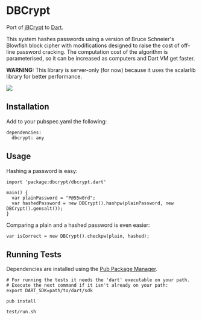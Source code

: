 DBCrypt
===================

Port of [jBCrypt][jbc] to [Dart][d].

This system hashes passwords using a version of Bruce Schneier's Blowfish block 
cipher with modifications designed to raise the cost of off-line password cracking. 
The computation cost of the algorithm is parameterised, so it can be increased 
as computers and Dart VM get faster.

**WARNING:** This library is server-only (for now) because it uses the scalarlib 
library for better performance.

[![](https://drone.io/erly/dBCrypt/status.png)](https://drone.io/erly/dBCrypt/latest)  

Installation
-------------

Add to your pubspec.yaml the following:

	dependencies:
	  dbcrypt: any

Usage
-----

Hashing a password is easy:

	import 'package:dbcrypt/dbcrypt.dart'
	
	main() {
	  var plainPassword = "P@55w0rd";
	  var hashedPassword = new DBCrypt().hashpw(plainPassword, new DBCrypt().gensalt());
	}
	
Comparing a plain and a hashed password is even easier:

	var isCorrect = new DBCrypt().checkpw(plain, hashed);


Running Tests
-------------

Dependencies are installed using the [Pub Package Manager][pub].

	# For running the tests it needs the 'dart' executable on your path. 
	# Execute the next command if it isn't already on your path:
	export DART_SDK=path/to/dart/sdk
	
    pub install
    
    test/run.sh

[jbc]: http://www.mindrot.org/projects/jBCrypt/
[d]: http://www.dartlang.org
[pub]: http://www.dartlang.org/docs/pub-package-manager/